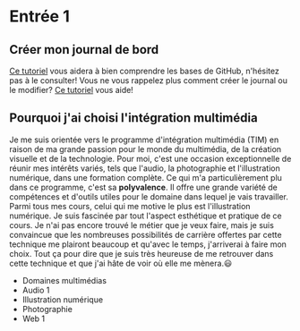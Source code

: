 # Entrée 1
## Créer mon journal de bord
[Ce tutoriel](https://guides.github.com/activities/hello-world/) vous aidera à bien comprendre les bases de GitHub, n'hésitez pas à le consulter!
Vous ne vous rappelez plus comment créer le journal ou le modifier? [Ce tutoriel](https://youtu.be/lX3bpuLK_Sg) vous aide! 

## Pourquoi j'ai choisi l'intégration multimédia
Je me suis orientée vers le programme d'intégration multimédia (TIM) en raison de ma grande passion pour le monde du multimédia, de la création visuelle et de la technologie. Pour moi, c'est une occasion exceptionnelle de réunir mes intérêts variés, tels que l'audio, la photographie et l'illustration numérique, dans une formation complète. Ce qui m'a particulièrement plu dans ce programme, c'est sa **polyvalence**. Il offre une grande variété de compétences et d'outils utiles pour le domaine dans lequel je vais travailler. Parmi tous mes cours, celui qui me motive le plus est l'illustration numérique. Je suis fascinée par tout l'aspect esthétique et pratique de ce cours. Je n'ai pas encore trouvé le métier que je veux faire, mais je suis convaincue que les nombreuses possibilités de carrière offertes par cette technique me plairont beaucoup et qu'avec le temps, j'arriverai à faire mon choix. Tout ça pour dire que je suis très heureuse de me retrouver dans cette technique et que j'ai hâte de voir où elle me mènera.:smiley:

* Domaines  multimédias
* Audio 1
* Illustration numérique
* Photographie
* Web 1
